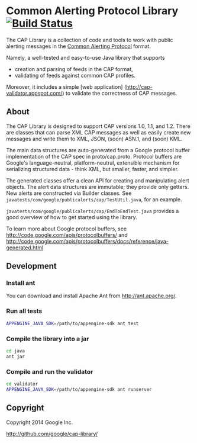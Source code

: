 # Common Alerting Protocol Library [![Build Status](https://travis-ci.org/google/cap-library.svg?branch=master)](https://travis-ci.org/google/cap-library)

The CAP Library is a collection of code and tools to work with public alerting
messages in the [Common Alerting Protocol](http://en.wikipedia.org/wiki/Common_Alerting_Protocol) format.

Namely, a well-tested and easy-to-use Java library that supports
* creation and parsing of feeds in the CAP format,
* validating of feeds against common CAP profiles.

Moreover, it includes a simple [web application]
(http://cap-validator.appspot.com/) to validate the correctness of CAP messages.

## About

The CAP Library is designed to support CAP versions 1.0, 1.1, and 1.2.
There are classes that can parse XML CAP messages as well as easily
create new messages and write them to XML, JSON, (soon) ASN.1, and (soon) KML.

The main data structures are auto-generated from a Google protocol
buffer implementation of the CAP spec in proto/cap.proto. Protocol buffers 
are Google's language-neutral, platform-neutral, extensible mechanism for
serializing structured data - think XML, but smaller, faster, and simpler.

The generated classes offer a clean API for creating and manipulating
alert objects. The alert data structures are immutable; they provide only
getters.  New alerts are constructed via Builder classes. See 
`javatests/com/google/publicalerts/cap/TestUtil.java`, for an example.

`javatests/com/google/publicalerts/cap/EndToEndTest.java` provides a good
overview of how to get started using the library.

To learn more about Google protocol buffers, see
http://code.google.com/apis/protocolbuffers/ and http://code.google.com/apis/protocolbuffers/docs/reference/java-generated.html


## Development

### Install ant

You can download and install Apache Ant from http://ant.apache.org/.

### Run all tests

```sh
APPENGINE_JAVA_SDK=/path/to/appengine-sdk ant test
```

### Compile the library into a jar

```sh
cd java
ant jar
```

### Compile and run the validator

```sh
cd validator
APPENGINE_JAVA_SDK=/path/to/appengine-sdk ant runserver
```

## Copyright

Copyright 2014 Google Inc.

http://github.com/google/cap-library/
